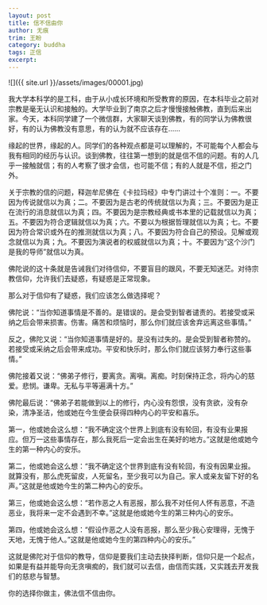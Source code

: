 ```yaml
---
layout: post
title: 信不信由你
author: 无痕
trim: 王盼
category: buddha
tags: 正信
excerpt:
---
```


![]({{ site.url }}/assets/images/00001.jpg)

我大学本科学的是工科，由于从小成长环境和所受教育的原因，在本科毕业之前对宗教是毫无认识和接触的。大学毕业到了南京之后才慢慢接触佛教，直到后来出家。今天，本科同学建了一个微信群，大家聊天谈到佛教，有的同学认为佛教很好，有的认为佛教没有意思，有的认为就不应该存在……

缘起的世界，缘起的人。同学们的各种观点都是可以理解的，不可能每个人都会与我有相同的经历与认识。谈到佛教，往往第一想到的就是信不信的问题。有的人几乎一接触就信；有的人考察了很才会信，也可能不信；有的人就是不信，拒之门外。

关于宗教的信的问题，释迦牟尼佛在《卡拉玛经》中专门讲过十个准则：一。不要因为传说就信以为真；二。不要因为是古老的传统就信以为真；三。不要因为是正在流行的消息就信以为真；四。不要因为是宗教经典或书本里的记载就信以为真；五。不要因为符合逻辑就信以为真；六。不要以为根据哲理就信以为真；七。不要因为符合常识或外在的推测就信以为真；八。不要因为符合自己的预设。见解或观念就信以为真；九。不要因为演说者的权威就信以为真；十。不要因为“这个沙门是我的导师”就信以为真。

佛陀说的这十条就是告诫我们对待信仰，不要盲目的跟风，不要无知迷茫。对待宗教信仰，允许我们去疑惑，有疑惑是正常现象。

那么对于信仰有了疑惑，我们应该怎么做选择呢？

佛陀说：“当你知道事情是不善的。是错误的。是会受到智者谴责的。若接受或采纳之后会带来损害。伤害。痛苦和烦恼时，那么你们就应该舍弃远离这些事情。”

反之，佛陀又说：“当你知道事情是好的。是没有过失的。是会受到智者称赞的。若接受或采纳之后会带来成功。平安和快乐时，那么你们就应该努力奉行这些事情。”

佛陀接着又说：“佛弟子修行，要离贪。离嗔。离痴。时刻保持正念，将内心的慈爱。悲悯。谦卑。无私与平等遍满十方。”

佛陀最后说：“佛弟子若能做到以上的修行，内心没有怨恨，没有贪欲，没有杂染，清净圣洁，他或她在今生便会获得四种内心的平安和喜乐。

第一，他或她会这么想：“我不确定这个世界上到底有没有轮回，有没有业果报应。但万一这些事情存在，那么我死后一定会出生在美好的地方。”这就是他或她今生的第一种内心的安乐。

第二，他或她会这么想：“我不确定这个世界到底有没有轮回，有没有因果业报。就算没有，那么虎死留皮，人死留名，至少我可以为自己。家人或亲友留下好的名声。”这就是他或她今生的第二种内心的安乐。

第三，他或她会这么想：“若作恶之人有恶报，那么我不对任何人怀有恶意，不造恶业，我将来一定不会遇到不幸。”这就是他或她今生的第三种内心的安乐。

第四，他或她会这么想：“假设作恶之人没有恶报，那么至少我心安理得，无愧于天地，无愧于他人。”这就是他或她今生的第四种内心的安乐。”

这就是佛陀对于信仰的教导，信仰是要我们主动去抉择判断，信仰只是一个起点，如果是有益并能导向无贪嗔痴的，我们就可以去信，由信而实践，又实践去开发我们的慈悲与智慧。

你的选择你做主，佛法信不信由你。
